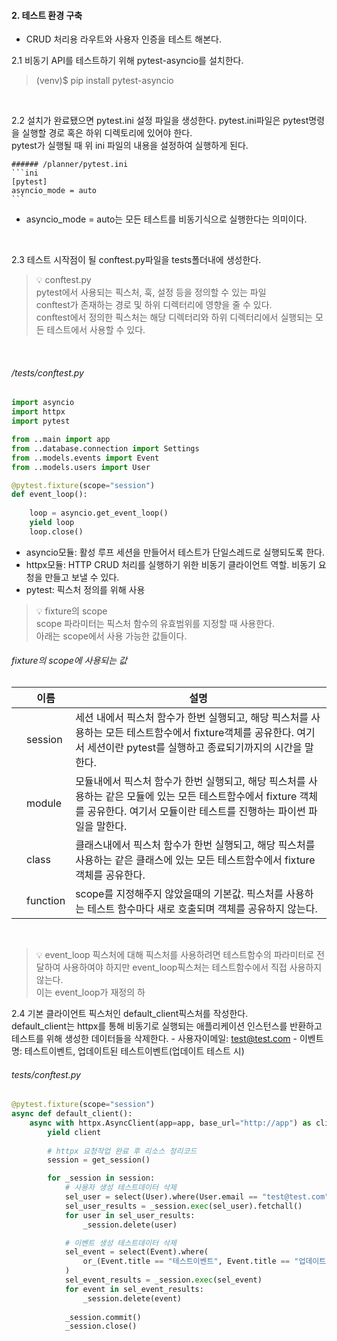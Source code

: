 #### 2. 테스트 환경 구축
- CRUD 처리용 라우트와 사용자 인증을 테스트 해본다.


2.1 비동기 API를 테스트하기 위해 pytest-asyncio를 설치한다.
> (venv)$ pip install pytest-asyncio

<br/>

2.2 설치가 완료됐으면 pytest.ini 설정 파일을 생성한다. pytest.ini파일은 pytest명령을 실행할 경로 혹은 하위 디렉토리에 있어야 한다.  
pytest가 실행될 때 위 ini 파일의 내용을 설정하여 실행하게 된다.

    ###### /planner/pytest.ini
    ```ini
    [pytest]
    asyncio_mode = auto
    ```
- asyncio_mode = auto는 모든 테스트를 비동기식으로 실행한다는 의미이다.

<br/>

2.3 테스트 시작점이 될 conftest.py파일을 tests폴더내에 생성한다.

> 💡 conftest.py  
> pytest에서 사용되는 픽스처, 훅, 설정 등을 정의할 수 있는 파일  
> conftest가 존재하는 경로 및 하위 디렉터리에 영향을 줄 수 있다.  
> conftest에서 정의한 픽스처는 해당 디렉터리와 하위 디렉터리에서 실행되는 모든 테스트에서 사용할 수 있다.

<br/>

###### /tests/conftest.py
```python
import asyncio
import httpx
import pytest

from ..main import app
from ..database.connection import Settings
from ..models.events import Event
from ..models.users import User

@pytest.fixture(scope="session")
def event_loop():
    
    loop = asyncio.get_event_loop()
    yield loop
    loop.close()
```

- asyncio모듈: 활성 루프 세션을 만들어서 테스트가 단일스레드로 실행되도록 한다.
- httpx모듈: HTTP CRUD 처리를 실행하기 위한 비동기 클라이언트 역할. 비동기 요청을 만들고 보낼 수 있다.
- pytest: 픽스처 정의를 위해 사용


> 💡 fixture의 scope  
> scope 파라미터는 픽스처 함수의 유효범위를 지정할 때 사용한다.  
> 아래는 scope에서 사용 가능한 값들이다.

###### fixture의 scope에 사용되는 값
|     | 이름     | 설명                                                                                                                                                                                 |
| --- | -------- | ------------------------------------------------------------------------------------------------------------------------------------------------------------------------------------ |
|     | session  | 세션 내에서 픽스처 함수가 한번 실행되고, 해당 픽스처를 사용하는 모든 테스트함수에서 fixture객체를 공유한다. 여기서 세션이란 pytest를 실행하고 종료되기까지의 시간을 말한다.          |
|     | module   | 모듈내에서 픽스처 함수가 한번 실행되고, 해당 픽스처를 사용하는 같은 모듈에 있는 모든 테스트함수에서 fixture 객체를 공유한다. 여기서 모듈이란 테스트를 진행하는 파이썬 파일을 말한다. |
|     | class    | 클래스내에서 픽스처 함수가 한번 실행되고, 해당 픽스처를 사용하는 같은 클래스에 있는 모든 테스트함수에서 fixture 객체를 공유한다.                                                     |
|     | function | scope를 지정해주지 않았을때의 기본값. 픽스처를 사용하는 테스트 함수마다 새로 호출되며 객체를 공유하지 않는다.                                                                        |

<br/>

> 💡 event_loop 픽스처에 대해
> 픽스처를 사용하려면 테스트함수의 파라미터로 전달하여 사용하여야 하지만 event_loop픽스처는 테스트함수에서 직접 사용하지 않는다.  
> 이는 event_loop가 재정의 하

2.4 기본 클라이언트 픽스처인 default_client픽스처를 작성한다.  
default_client는 httpx를 통해 비동기로 실행되는 애플리케이션 인스턴스를 반환하고 테스트를 위해 생성한 데이터들을 삭제한다.
    - 사용자이메일: test@test.com
    - 이벤트명: 테스트이벤트, 업데이트된 테스트이벤트(업데이트 테스트 시)
###### tests/conftest.py
```python
@pytest.fixture(scope="session")
async def default_client():    
    async with httpx.AsyncClient(app=app, base_url="http://app") as client:        
        yield client
        
        # httpx 요청작업 완료 후 리소스 정리코드
        session = get_session()

        for _session in session:
            # 사용자 생성 테스트데이터 삭제
            sel_user = select(User).where(User.email == "test@test.com")
            sel_user_results = _session.exec(sel_user).fetchall()
            for user in sel_user_results:
                _session.delete(user)

            # 이벤트 생성 테스트데이터 삭제
            sel_event = select(Event).where(
                or_(Event.title == "테스트이벤트", Event.title == "업데이트된 테스트이벤트")
            )
            sel_event_results = _session.exec(sel_event)
            for event in sel_event_results:
                _session.delete(event)
            
            _session.commit()
            _session.close()
```
